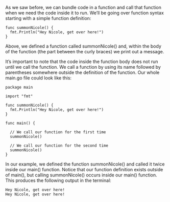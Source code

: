 As we saw before, we can bundle code in a function and call that function when we need the code inside it to run. We’ll be going over function syntax starting with a simple function definition:

```
func summonNicole() {
  fmt.Println("Hey Nicole, get over here!")
}
```

Above, we defined a function called summonNicole() and, within the body of the function (the part between the curly braces) we print out a message. 

It’s important to note that the code inside the function body does not run until we call the function. We call a function by using its name followed by parentheses somewhere outside the definition of the function. Our whole main.go file could look like this:

```
package main
 
import "fmt"
 
func summonNicole() {
  fmt.Println("Hey Nicole, get over here!")
}
 
func main() {

  // We call our function for the first time
  summonNicole() 
 
  // We call our function for the second time
  summonNicole() 
}
```


In our example, we defined the function summonNicole() and called it twice inside our main() function. Notice that our function definition exists outside of main(), but calling summonNicole() occurs inside our main() function. This produces the following output in the terminal:

```
Hey Nicole, get over here!
Hey Nicole, get over here!
```